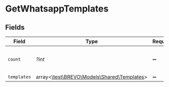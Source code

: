 # GetWhatsappTemplates


## Fields

| Field                                                                          | Type                                                                           | Required                                                                       | Description                                                                    | Example                                                                        |
| ------------------------------------------------------------------------------ | ------------------------------------------------------------------------------ | ------------------------------------------------------------------------------ | ------------------------------------------------------------------------------ | ------------------------------------------------------------------------------ |
| `count`                                                                        | *?int*                                                                         | :heavy_minus_sign:                                                             | Number of WhatsApp templates retrieved                                         | 24                                                                             |
| `templates`                                                                    | array<[\test\BREVO\Models\Shared\Templates](../../models/shared/Templates.md)> | :heavy_minus_sign:                                                             | N/A                                                                            |                                                                                |